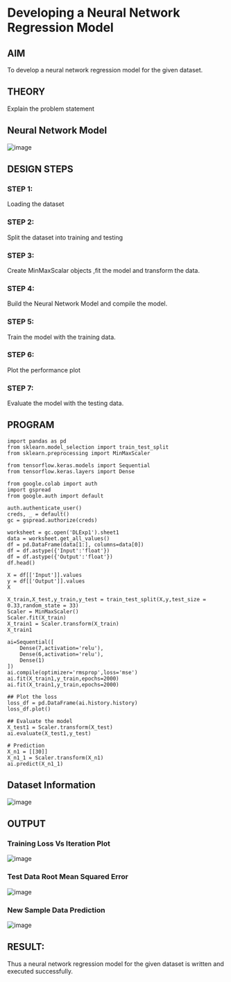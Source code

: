 # Developing a Neural Network Regression Model

## AIM

To develop a neural network regression model for the given dataset.

## THEORY

Explain the problem statement

## Neural Network Model

![image](https://github.com/gpavithra673/basic-nn-model/assets/93427264/b6c9584b-f659-4b6e-b49f-31c990528bd3)

## DESIGN STEPS

### STEP 1:

Loading the dataset

### STEP 2:

Split the dataset into training and testing

### STEP 3:

Create MinMaxScalar objects ,fit the model and transform the data.

### STEP 4:

Build the Neural Network Model and compile the model.

### STEP 5:

Train the model with the training data.

### STEP 6:

Plot the performance plot

### STEP 7:

Evaluate the model with the testing data.

## PROGRAM

```
import pandas as pd
from sklearn.model_selection import train_test_split
from sklearn.preprocessing import MinMaxScaler

from tensorflow.keras.models import Sequential
from tensorflow.keras.layers import Dense

from google.colab import auth
import gspread
from google.auth import default

auth.authenticate_user()
creds, _ = default()
gc = gspread.authorize(creds)

worksheet = gc.open('DLExp1').sheet1
data = worksheet.get_all_values()
df = pd.DataFrame(data[1:], columns=data[0])
df = df.astype({'Input':'float'})
df = df.astype({'Output':'float'})
df.head()

X = df[['Input']].values
y = df[['Output']].values
X

X_train,X_test,y_train,y_test = train_test_split(X,y,test_size = 0.33,random_state = 33)
Scaler = MinMaxScaler()
Scaler.fit(X_train)
X_train1 = Scaler.transform(X_train)
X_train1

ai=Sequential([
    Dense(7,activation='relu'),
    Dense(6,activation='relu'),
    Dense(1)
])
ai.compile(optimizer='rmsprop',loss='mse')
ai.fit(X_train1,y_train,epochs=2000)
ai.fit(X_train1,y_train,epochs=2000)

## Plot the loss
loss_df = pd.DataFrame(ai.history.history)
loss_df.plot()

## Evaluate the model
X_test1 = Scaler.transform(X_test)
ai.evaluate(X_test1,y_test)

# Prediction
X_n1 = [[30]]
X_n1_1 = Scaler.transform(X_n1)
ai.predict(X_n1_1)
```
## Dataset Information

![image](https://github.com/gpavithra673/basic-nn-model/assets/93427264/033d7773-0ce0-43bc-81e4-81c93f1536f5)

## OUTPUT

### Training Loss Vs Iteration Plot
![image](https://github.com/gpavithra673/basic-nn-model/assets/93427264/ab761330-a7d8-4a8d-a94c-2d1bdb3c14d6)

### Test Data Root Mean Squared Error
![image](https://github.com/gpavithra673/basic-nn-model/assets/93427264/f20d0625-56ef-451b-8ae5-c368b80d047d)

### New Sample Data Prediction
![image](https://github.com/gpavithra673/basic-nn-model/assets/93427264/bc4af619-50c5-4088-a86a-5a0feda4c49c)

## RESULT:
Thus a neural network regression model for the given dataset is written and executed successfully.
